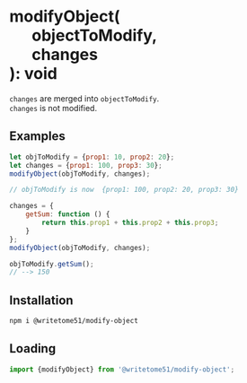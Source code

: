 # modifyObject(<br>&nbsp;&nbsp;&nbsp;&nbsp;&nbsp;&nbsp;objectToModify,<br>&nbsp;&nbsp;&nbsp;&nbsp;&nbsp;&nbsp;changes<br>): void

`changes` are merged into `objectToModify`.  
`changes` is not modified.


## Examples
```js
let objToModify = {prop1: 10, prop2: 20};
let changes = {prop1: 100, prop3: 30};
modifyObject(objToModify, changes);

// objToModify is now  {prop1: 100, prop2: 20, prop3: 30}

changes = {
    getSum: function () {
        return this.prop1 + this.prop2 + this.prop3;
    }
};
modifyObject(objToModify, changes);

objToModify.getSum();
// --> 150
```

## Installation

```bash
npm i @writetome51/modify-object
```

## Loading
```js
import {modifyObject} from '@writetome51/modify-object';
```
